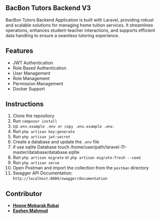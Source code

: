 ## BacBon Tutors Backend V3

BacBon Tutors Backend Application is built with Laravel, providing robust and scalable solutions for managing home tuition services. It streamlines operations, enhances student-teacher interactions, and supports efficient data handling to ensure a seamless tutoring experience.

## Features
- JWT Authentication
- Role Based Authentication
- User Management
- Role Management
- Permission Management
- Docker Support


## Instructions

1. Clone the repository
2. Run `composer install`
3. cp .`env.example .env or copy .env.example .env.`
4. Run `php artisan key:generate`
5. Run `php artisan jwt:secret`
6. Create a database and update the `.env` file
7. if use sqlite Database touch /home/user/path/laravel-11-master/database/database.sqlite
8. Run `php artisan migrate` or `php artisan migrate:fresh --seed`
9. Run `php artisan serve`
10. Open Postman and import the collection from the `postman` directory
11. Swagger API Documentation: `http://localhost:8000/swagger/documentation`


## Contributor

- **[Hosne Mobarak Rubai](https://github.com/hmrubai/)**
- **[Eashen Mahmud](https://github.com/EashenMahmud)**

